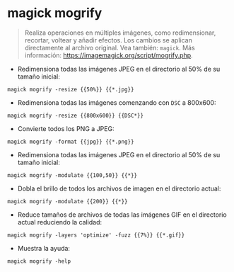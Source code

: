 # magick mogrify

> Realiza operaciones en múltiples imágenes, como redimensionar, recortar, voltear y añadir efectos.
> Los cambios se aplican directamente al archivo original.
> Vea también: `magick`.
> Más información: <https://imagemagick.org/script/mogrify.php>.

- Redimensiona todas las imágenes JPEG en el directorio al 50% de su tamaño inicial:

`magick mogrify -resize {{50%}} {{*.jpg}}`

- Redimensiona todas las imágenes comenzando con `DSC` a 800x600:

`magick mogrify -resize {{800x600}} {{DSC*}}`

- Convierte todos los PNG a JPEG:

`magick mogrify -format {{jpg}} {{*.png}}`

- Redimensiona todas las imágenes JPEG en el directorio al 50% de su tamaño inicial:

`magick mogrify -modulate {{100,50}} {{*}}`

- Dobla el brillo de todos los archivos de imagen en el directorio actual:

`magick mogrify -modulate {{200}} {{*}}`

- Reduce tamaños de archivos de todas las imágenes GIF en el directorio actual reduciendo la calidad:

`magick mogrify -layers 'optimize' -fuzz {{7%}} {{*.gif}}`

- Muestra la ayuda:

`magick mogrify -help`
